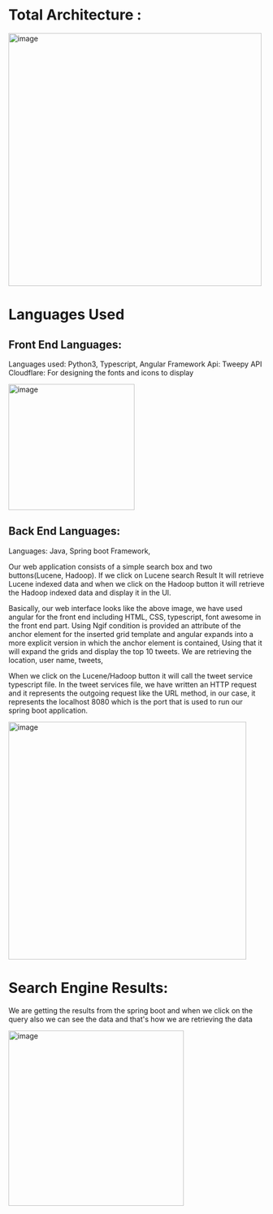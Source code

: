 
# Total Architecture : 

<img width="498" alt="image" src="https://github.com/madhuammulu8/Twitter-Search-Enginee-FullStack-Search-Enginee-Website/assets/65707202/4af6880a-ba04-4271-8b3f-48293ee31cd8">

# Languages Used

## Front End Languages:
Languages used: Python3, Typescript, Angular Framework
Api: Tweepy API
Cloudflare: For designing the fonts and icons to display

<img width="248" alt="image" src="https://github.com/madhuammulu8/Twitter-Search-Enginee-FullStack-Search-Enginee-Website/assets/65707202/2a5d0292-cf40-486f-8227-8acb750fa8e1">

## Back End Languages:
Languages: Java, Spring boot Framework,

Our web application consists of a simple search box and two buttons(Lucene, Hadoop). If we click on Lucene search Result It will retrieve Lucene indexed data and when we click on the Hadoop button it will retrieve the Hadoop indexed data and display it in the UI.

Basically, our web interface looks like the above image, we have used angular for the front end including HTML, CSS, typescript, font awesome in the front end part. Using Ngif condition is provided an attribute of the anchor element for the inserted grid template and angular expands into a more explicit version in which the anchor element is contained, Using that it will expand the grids and display the top 10 tweets. We are retrieving the location, user name, tweets, 

When we click on the Lucene/Hadoop button it will call the tweet service typescript file. In the tweet services file, we have written an HTTP request and it represents the outgoing request like the URL method, in our case, it represents the localhost 8080 which is the port that is used to run our spring boot application.

<img width="468" alt="image" src="https://github.com/madhuammulu8/Twitter-Search-Enginee-FullStack-Search-Enginee-Website/assets/65707202/deb661df-3132-4b1d-aaa3-09f1c942beef">


# Search Engine Results:
We are getting the results from the spring boot and when we click on the query also we can see the data and that's how we are retrieving the data 

<img width="345" alt="image" src="https://github.com/madhuammulu8/Twitter-Search-Enginee-FullStack-Search-Enginee-Website/assets/65707202/188d4555-c170-42c1-aa36-b6fa78ee13ed">
